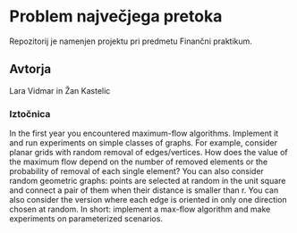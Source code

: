 # Problem največjega pretoka
Repozitorij je namenjen projektu pri predmetu Finančni praktikum.
## Avtorja 
Lara Vidmar in Žan Kastelic 
### Iztočnica
In the first year you encountered maximum-flow algorithms. Implement it and run experiments on simple classes of graphs. For example, consider planar grids with random removal of edges/vertices. How does the value of the maximum flow depend on the number of removed elements or the probability of removal of each single element? You can also consider random geometric graphs: points are selected at random in the unit square and connect a pair of them when their distance is smaller than r. You can also consider the version where each edge is oriented in only one direction chosen at random. In short: implement a max-flow algorithm and make experiments on parameterized scenarios.
